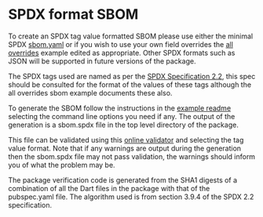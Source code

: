 # SPDX format SBOM

To create an SPDX tag value formatted SBOM please use either the minimal SPDX [sbom.yaml](/example/yaml/spdx/sbom-minimal.yaml) or if you wish to use 
your own field overrides the [all overrides](/example/yaml/spdx/sbom-alloverrides.yaml) example edited as appropriate. Other SPDX formats such as JSON will be supported
in future versions of the package.

The SPDX tags used are named as per the [SPDX Specification 2.2](https://spdx.github.io/spdx-spec/), this spec should be 
consulted for the format of the values of these tags although the all overrides sbom example documents these
also.

To generate the SBOM follow the instructions in the [example readme](/example/example.md) selecting the command line options you need if any.
The output of the generation is a sbom.spdx file in the top level directory of the package. 

This file can be validated using this [online validator](https://tools.spdx.org/app/validate/) and selecting the tag value format.
Note that if any warnings are output during the generation then the sbom.spdx file may not pass validation, the warnings should 
inform you of what the problem may be.

The package verification code is generated from the SHA1 digests of a combination of all the Dart files in the 
package with that of the pubspec.yaml file.  The algorithm used is from section 3.9.4 of the SPDX 2.2 specification.



